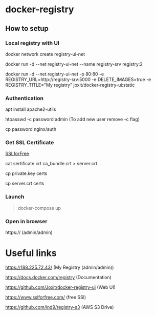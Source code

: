 # docker-registry

## How to setup

### Local registry with UI

docker network create registry-ui-net

docker run -d --net registry-ui-net --name registry-srv registry:2

docker run -d --net registry-ui-net -p 80:80 -e REGISTRY_URL=http://registry-srv:5000 -e DELETE_IMAGES=true -e REGISTRY_TITLE="My registry" joxit/docker-registry-ui:static

### Authentication
apt install apache2-utils

htpasswd -c password admin (To add new user remove -c flag)

cp password nginx/auth

### Get SSL Certificate
[SSLforFree](http://sslforfree.com)

cat sertificate.crt ca_bundle.crt > server.crt

cp private.key certs

cp server.crt certs

### Launch
> docker-compose up

### Open in browser
https://<host> (admin/admin)

# Useful links

https://188.225.72.43/ (My Registry  (admin/admin))

https://docs.docker.com/registry (Documentation)

https://github.com/Joxit/docker-registry-ui (Web UI)

https://www.sslforfree.com/ (free SSl)

https://github.com/ind9/registry-s3 (AWS S3 Drive)

